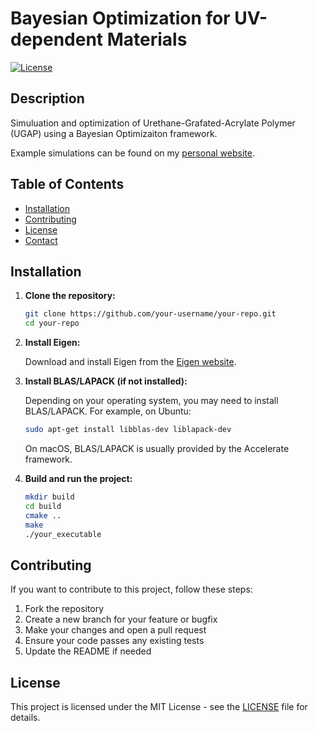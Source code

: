 # Bayesian Optimization for UV-dependent Materials

[![License](https://img.shields.io/badge/license-MIT-blue.svg)](https://opensource.org/licenses/MIT)

## Description

Simuluation and optimization of Urethane-Grafated-Acrylate Polymer (UGAP) using a Bayesian Optimizaiton framework. 

Example simulations can be found on my [personal website](https://bmhowell.github.io/pages/rxns.html).

## Table of Contents

- [Installation](#installation)
- [Contributing](#contributing)
- [License](#license)
- [Contact](#contact)

## Installation

1. **Clone the repository:**

    ```bash
    git clone https://github.com/your-username/your-repo.git
    cd your-repo
    ```

2. **Install Eigen:**

    Download and install Eigen from the [Eigen website](http://eigen.tuxfamily.org/dox/GettingStarted.html).

3. **Install BLAS/LAPACK (if not installed):**

    Depending on your operating system, you may need to install BLAS/LAPACK. For example, on Ubuntu:

    ```bash
    sudo apt-get install libblas-dev liblapack-dev
    ```

    On macOS, BLAS/LAPACK is usually provided by the Accelerate framework.

4. **Build and run the project:**

    ```bash
    mkdir build
    cd build
    cmake ..
    make
    ./your_executable
    ```


## Contributing

If you want to contribute to this project, follow these steps:

1. Fork the repository
2. Create a new branch for your feature or bugfix
3. Make your changes and open a pull request
4. Ensure your code passes any existing tests
5. Update the README if needed

## License

This project is licensed under the MIT License - see the [LICENSE](LICENSE) file for details.
